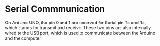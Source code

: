 # Serial Commmunication

On Arduino UNO, the pin 0 and 1 are reserved for Serial pin Tx and Rx, which stands for transmit and receive. These two pins are also internally wired to the USB port, which is used to communicate between the Arduino and the computer
